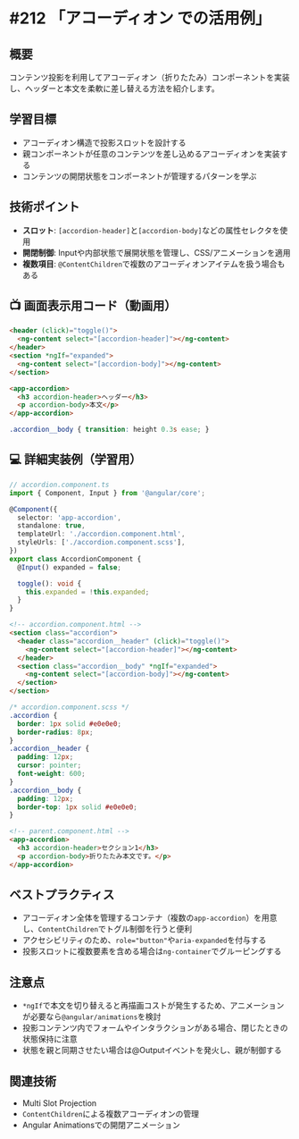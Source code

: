 # #212 「アコーディオン での活用例」

## 概要
コンテンツ投影を利用してアコーディオン（折りたたみ）コンポーネントを実装し、ヘッダーと本文を柔軟に差し替える方法を紹介します。

## 学習目標
- アコーディオン構造で投影スロットを設計する
- 親コンポーネントが任意のコンテンツを差し込めるアコーディオンを実装する
- コンテンツの開閉状態をコンポーネントが管理するパターンを学ぶ

## 技術ポイント
- **スロット**: `[accordion-header]`と`[accordion-body]`などの属性セレクタを使用
- **開閉制御**: Inputや内部状態で展開状態を管理し、CSS/アニメーションを適用
- **複数項目**: `@ContentChildren`で複数のアコーディオンアイテムを扱う場合もある

## 📺 画面表示用コード（動画用）

```html
<header (click)="toggle()">
  <ng-content select="[accordion-header]"></ng-content>
</header>
<section *ngIf="expanded">
  <ng-content select="[accordion-body]"></ng-content>
</section>
```

```html
<app-accordion>
  <h3 accordion-header>ヘッダー</h3>
  <p accordion-body>本文</p>
</app-accordion>
```

```scss
.accordion__body { transition: height 0.3s ease; }
```

## 💻 詳細実装例（学習用）
```typescript
// accordion.component.ts
import { Component, Input } from '@angular/core';

@Component({
  selector: 'app-accordion',
  standalone: true,
  templateUrl: './accordion.component.html',
  styleUrls: ['./accordion.component.scss'],
})
export class AccordionComponent {
  @Input() expanded = false;

  toggle(): void {
    this.expanded = !this.expanded;
  }
}
```

```html
<!-- accordion.component.html -->
<section class="accordion">
  <header class="accordion__header" (click)="toggle()">
    <ng-content select="[accordion-header]"></ng-content>
  </header>
  <section class="accordion__body" *ngIf="expanded">
    <ng-content select="[accordion-body]"></ng-content>
  </section>
</section>
```

```scss
/* accordion.component.scss */
.accordion {
  border: 1px solid #e0e0e0;
  border-radius: 8px;
}
.accordion__header {
  padding: 12px;
  cursor: pointer;
  font-weight: 600;
}
.accordion__body {
  padding: 12px;
  border-top: 1px solid #e0e0e0;
}
```

```html
<!-- parent.component.html -->
<app-accordion>
  <h3 accordion-header>セクション1</h3>
  <p accordion-body>折りたたみ本文です。</p>
</app-accordion>
```

## ベストプラクティス
- アコーディオン全体を管理するコンテナ（複数の`app-accordion`）を用意し、`ContentChildren`でトグル制御を行うと便利
- アクセシビリティのため、`role="button"`や`aria-expanded`を付与する
- 投影スロットに複数要素を含める場合は`ng-container`でグルーピングする

## 注意点
- `*ngIf`で本文を切り替えると再描画コストが発生するため、アニメーションが必要なら`@angular/animations`を検討
- 投影コンテンツ内でフォームやインタラクションがある場合、閉じたときの状態保持に注意
- 状態を親と同期させたい場合は@Outputイベントを発火し、親が制御する

## 関連技術
- Multi Slot Projection
- `ContentChildren`による複数アコーディオンの管理
- Angular Animationsでの開閉アニメーション


